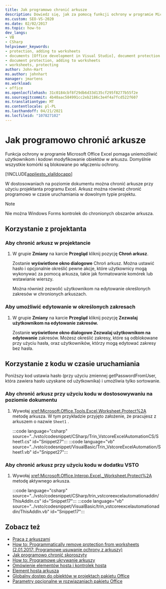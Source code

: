```yaml
---
title: Jak programowo chronić arkusze
description: Dowiedz się, jak za pomocą funkcji ochrony w programie Microsoft Excel uniemożliwić użytkownikom i kodowi modyfikowanie obiektów w arkuszu.
ms.custom: SEO-VS-2020
ms.date: 02/02/2017
ms.topic: how-to
dev_langs:
- VB
- CSharp
helpviewer_keywords:
- protection, adding to worksheets
- documents [Office development in Visual Studio], document protection
- document protection, adding to worksheets
- worksheets, protecting
author: John-Hart
ms.author: johnhart
manager: jmartens
ms.workload:
- office
ms.openlocfilehash: 31c0184cbf8f29db6d33d135cf295f8277b55f2e
ms.sourcegitcommit: 4b40aac584991cc2eb2186c3e4f4a7fcd522f607
ms.translationtype: MT
ms.contentlocale: pl-PL
ms.lasthandoff: 04/21/2021
ms.locfileid: "107827102"
---
```

# <a name="how-to-programmatically-protect-worksheets"></a>Jak programowo chronić arkusze
  Funkcja ochrony w programie Microsoft Office Excel pomaga uniemożliwić użytkownikom i kodowi modyfikowanie obiektów w arkuszu. Domyślnie wszystkie komórki są blokowane po włączeniu ochrony.

 [!INCLUDE[appliesto_xlalldocapp](../vsto/includes/appliesto-xlalldocapp-md.md)]

 W dostosowaniach na poziomie dokumentu można chronić arkusze przy użyciu projektanta programu Excel. Arkusz można również chronić programowo w czasie uruchamiania w dowolnym typie projektu.

> [!NOTE]
> Nie można Windows Forms kontrolek do chronionych obszarów arkusza.

## <a name="use-the-designer"></a>Korzystanie z projektanta

### <a name="to-protect-a-worksheet-in-the-designer"></a>Aby chronić arkusz w projektancie

1. W grupie **Zmiany** na karcie **Przegląd** kliknij pozycję **Chroń arkusz**.

    Zostanie **wyświetlone okno dialogowe** Chroń arkusz. Można ustawić hasło i opcjonalnie określić pewne akcje, które użytkownicy mogą wykonywać za pomocą arkusza, takie jak formatowanie komórek lub wstawianie wierszy.

   Można również zezwolić użytkownikom na edytowanie określonych zakresów w chronionych arkuszach.

### <a name="to-allow-editing-in-specific-ranges"></a>Aby umożliwić edytowanie w określonych zakresach

1. W grupie **Zmiany** na karcie **Przegląd** kliknij pozycję **Zezwalaj użytkownikom na edytowanie zakresów.**

     Zostanie **wyświetlone okno dialogowe Zezwalaj użytkownikom na edytowanie** zakresów. Możesz określić zakresy, które są odblokowane przy użyciu hasła, oraz użytkowników, którzy mogą edytować zakresy bez hasła.

## <a name="use-code-at-run-time"></a>Korzystanie z kodu w czasie uruchamiania
 Poniższy kod ustawia hasło (przy użyciu zmiennej getPasswordFromUser, która zawiera hasło uzyskane od użytkownika) i umożliwia tylko sortowanie.

### <a name="to-protect-a-worksheet-by-using-code-in-a-document-level-customization"></a>Aby chronić arkusz przy użyciu kodu w dostosowywaniu na poziomie dokumentu

1. Wywołaj <xref:Microsoft.Office.Tools.Excel.Worksheet.Protect%2A> metodę arkusza. W tym przykładzie przyjęto założenie, że pracujesz z arkuszem o nazwie `Sheet1` .

     :::code language="csharp" source="../vsto/codesnippet/CSharp/Trin_VstcoreExcelAutomationCS/Sheet1.cs" id="Snippet27":::
     :::code language="vb" source="../vsto/codesnippet/VisualBasic/Trin_VstcoreExcelAutomation/Sheet1.vb" id="Snippet27":::

### <a name="to-protect-a-worksheet-by-using-code-in-a-vsto-add-in"></a>Aby chronić arkusz przy użyciu kodu w dodatku VSTO

1. Wywołaj <xref:Microsoft.Office.Interop.Excel._Worksheet.Protect%2A> metodę aktywnego arkusza.

     :::code language="csharp" source="../vsto/codesnippet/CSharp/trin_vstcoreexcelautomationaddin/ThisAddIn.cs" id="Snippet17":::
     :::code language="vb" source="../vsto/codesnippet/VisualBasic/trin_vstcoreexcelautomationaddin/ThisAddIn.vb" id="Snippet17":::

## <a name="see-also"></a>Zobacz też
- [Praca z arkuszami](../vsto/working-with-worksheets.md)
- [How to: Programmatically remove protection from worksheets (2.01.2017: Programowe usuwanie ochrony z arkuszy)](../vsto/how-to-programmatically-remove-protection-from-worksheets.md)
- [Jak programowo chronić skoroszyty](../vsto/how-to-programmatically-protect-workbooks.md)
- [How to: Programowe ukrywanie arkuszy](../vsto/how-to-programmatically-hide-worksheets.md)
- [Omówienie elementów hosta i kontrolek hosta](../vsto/host-items-and-host-controls-overview.md)
- [Element hosta arkusza](../vsto/worksheet-host-item.md)
- [Globalny dostęp do obiektów w projektach pakietu Office](../vsto/global-access-to-objects-in-office-projects.md)
- [Parametry opcjonalne w rozwiązaniach pakietu Office](../vsto/optional-parameters-in-office-solutions.md)
